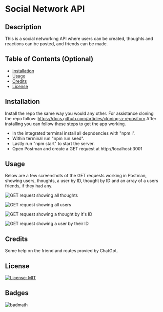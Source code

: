 # Social Network API

## Description

This is a social networking API where users can be created, thoughts and reactions can be posted, and friends can be made.


## Table of Contents (Optional)

- [Installation](#installation)
- [Usage](#usage)
- [Credits](#credits)
- [License](#license)

## Installation

Install the repo the same way you would any other.
For assistance cloning the repo follow: https://docs.github.com/articles/cloning-a-repository
After installing you can follow these steps to get the app working. 

- In the integrated terminal install all depndencies with "npm i".
- Within terminal run "npm run seed".
- Lastly run "npm start" to start the server.
- Open Postman and create a GET request at http://localhost:3001



## Usage

Below are a few screenshots of the GET requests working in Postman, showing users, thoughts, a user by ID, thought by ID and an array of a users friends, if they had any.

![GET request showing all thoughts](<assets/images/Screenshot 2024-07-05 at 12.32.53 PM.png>)

![GET request showing all users](<assets/images/Screenshot 2024-07-05 at 12.33.37 PM.png>)

![GET request showing a thought by it's ID](<assets/images/Screenshot 2024-07-05 at 12.34.01 PM.png>)

![GET request showing a user by their ID](<assets/images/Screenshot 2024-07-05 at 12.34.15 PM.png>)

## Credits

Some help on the friend and routes provied by ChatGpt.

## License

[![License: MIT](https://img.shields.io/badge/License-MIT-yellow.svg)](https://opensource.org/licenses/MIT)





## Badges

![badmath](https://img.shields.io/github/languages/top/lernantino/badmath)


